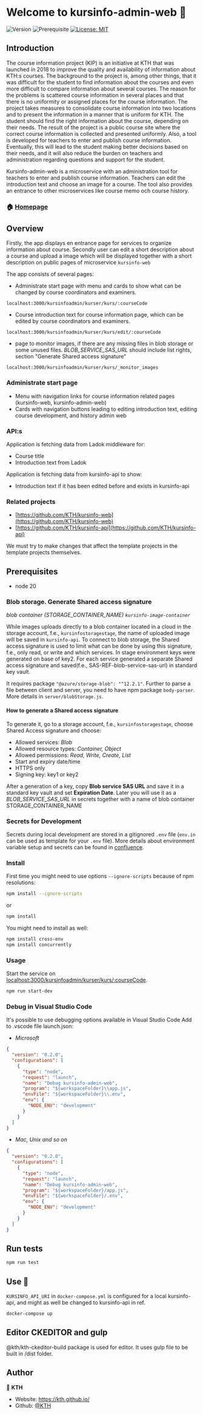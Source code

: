 # Welcome to kursinfo-admin-web 👋

![Version](https://img.shields.io/badge/version-2.0.0-blue.svg?cacheSeconds=2592000)
![Prerequisite](https://img.shields.io/badge/node-18-blue.svg)
[![License: MIT](https://img.shields.io/badge/License-MIT-yellow.svg)](#)

## Introduction

The course information project (KIP) is an initiative at KTH that was launched in 2018 to improve the quality and availability of information about KTH:s courses. The background to the project is, among other things, that it was difficult for the student to find information about the courses and even more difficult to compare information about several courses. The reason for the problems is scattered course information in several places and that there is no uniformity or assigned places for the course information. The project takes measures to consolidate course information into two locations and to present the information in a manner that is uniform for KTH. The student should find the right information about the course, depending on their needs. The result of the project is a public course site where the correct course information is collected and presented uniformly. Also, a tool is developed for teachers to enter and publish course information. Eventually, this will lead to the student making better decisions based on their needs, and it will also reduce the burden on teachers and administration regarding questions and support for the student.

Kursinfo-admin-web is a microservice with an administration tool for teachers to enter and publish course information. Teachers can edit the introduction text and choose an image for a course. The tool also provides an entrance to other microservices like course memo och course history.

### 🏠 [Homepage](https://github.com/KTH/kursinfo-admin-web)

## Overview

Firstly, the app displays en entrance page for services to organize information about course. Secondly user can edit a short description about a course and upload a image which will be displayed together with a short description on public pages of microservice `kursinfo-web`

The app consists of several pages:

- Administrate start page with menu and cards to show what can be changed by course coordinators and examiners.

```
localhost:3000/kursinfoadmin/kurser/kurs/:courseCode
```

- Course introduction text for course information page, which can be edited by course coordinators and examiners.

```
localhost:3000/kursinfoadmin/kurser/kurs/edit/:courseCode

```

- page to monitor images, if there are any missing files in blob storage or some unused files. _BLOB_SERVICE_SAS_URL_ should include list rights, section "Generate Shared access signature"

```
localhost:3000/kursinfoadmin/kurser/kurs/_monitor_images

```

### Administrate start page

- Menu with navigation links for course information related pages (kursinfo-web, kursinfo-admin-web)
- Cards with navigation buttons leading to editing introduction text, editing course development, and history admin web

### API:s

Application is fetching data from Ladok middleware for:

- Course title
- Introduction text from Ladok

Application is fetching data from kursinfo-api to show:

- Introduction text if it has been edited before and exists in kursinfo-api


### Related projects

- [https://github.com/KTH/kursinfo-web](https://github.com/KTH/kursinfo-web)
- [https://github.com/KTH/kursinfo-api](https://github.com/KTH/kursinfo-api)

We must try to make changes that affect the template projects in the template projects themselves.

## Prerequisites

- node 20

### Blob storage. Generate Shared access signature

_blob container (STORAGE_CONTAINER_NAME) `kursinfo-image-container`_

While images uploads directly to a blob container located in a cloud in the storage account, f.e., `kursinfostoragestage`, the name of uploaded image will be saved in `kursinfo-api`.
To connect to blob storage, the Shared access signature is used to limit what can be done by using this signature, f.e., only read, or write and which services. In stage environment keys were generated on base of key2.
For each service generated a separate Shared access signature and saved(f.e., SAS-REF-blob-service-sas-url) in standard key vault.

It requires package `"@azure/storage-blob": "^12.2.1"`. Further to parse a file between client and server, you need to have npm package `body-parser`. More details in `server/blobStorage.js`.

#### How to generate a Shared access signature

To generate it, go to a storage account, f.e., `kursinfostoragestage`, choose Shared Access signature and choose:

- Allowed services: _Blob_
- Allowed resource types: _Container, Object_
- Allowed permissions: _Read, Write, Create, List_
- Start and expiry date/time
- HTTPS only
- Signing key: key1 or key2

After a generation of a key, copy **Blob service SAS URL** and save it in a standard key vault and set **Expiration Date**.
Later you will use it as a _BLOB_SERVICE_SAS_URL_ in secrets together with a name of blob container STORAGE_CONTAINER_NAME

### Secrets for Development

Secrets during local development are stored in a gitignored `.env` file (`env.in` can be used as template for your `.env` file). More details about environment variable setup and secrets can be found in [confluence](https://confluence.sys.kth.se/confluence/x/OYKBDQ).

### Install

First time you might need to use options `--ignore-scripts` because of npm resolutions:

```sh
npm install --ignore-scripts
```

or

```sh
npm install

```

You might need to install as well:

```sh
npm install cross-env
npm install concurrently
```

### Usage

Start the service on [localhost:3000/kursinfoadmin/kurser/kurs/:courseCode](http://localhost:3000/kursinfoadmin/kurser/kurs/:courseCode).

```sh
npm run start-dev
```

### Debug in Visual Studio Code

It's possible to use debugging options available in Visual Studio Code
Add to .vscode file launch.json:

- _Microsoft_

```json
{
  "version": "0.2.0",
  "configurations": [
    {
      "type": "node",
      "request": "launch",
      "name": "Debug kursinfo-admin-web",
      "program": "${workspaceFolder}\\app.js",
      "envFile": "${workspaceFolder}\\.env",
      "env": {
        "NODE_ENV": "development"
      }
    }
  ]
}
```

- _Mac, Unix and so on_

```json
{
  "version": "0.2.0",
  "configurations": [
    {
      "type": "node",
      "request": "launch",
      "name": "Debug kursinfo-admin-web",
      "program": "${workspaceFolder}/app.js",
      "envFile": "${workspaceFolder}/.env",
      "env": {
        "NODE_ENV": "development"
      }
    }
  ]
}
```

## Run tests

```sh
npm run test
```

## Use 🐳

`KURSINFO_API_URI` in `docker-compose.yml` is configured for a local kursinfo-api, and might as well be changed to kursinfo-api in ref.

```sh
docker-compose up
```

## Editor CKEDITOR and gulp

@kth/kth-ckeditor-build package is used for editor. It uses gulp file to be built in /dist folder.

## Author

👤 **KTH**

- Website: https://kth.github.io/
- Github: [@KTH](https://github.com/KTH)
